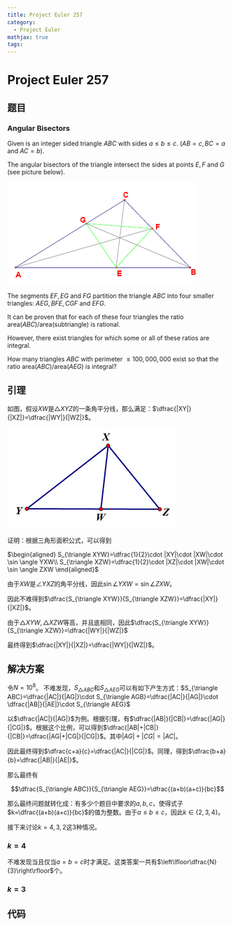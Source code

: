 ```yaml
---
title: Project Euler 257
category:
  - Project Euler
mathjax: true
tags:
---
```

<escape><!-- more --></escape>
    


# Project Euler 257
## 题目
### Angular Bisectors

Given is an integer sided triangle $ABC$ with sides $a \le b \le c.$ $(AB = c, BC = a$ and $AC = b)$.

The angular bisectors of the triangle intersect the sides at points $E, F$ and $G$ (see picture below).

![](../images/p257_bisector.gif)

The segments $EF, EG$ and $FG$ partition the triangle $ABC$ into four smaller triangles: $AEG, BFE, CGF$ and $EFG$.

It can be proven that for each of these four triangles the ratio $\text{area}(ABC)/\text{area(subtriangle)}$ is rational.

However, there exist triangles for which some or all of these ratios are integral.

How many triangles $ABC$ with perimeter $\le100,000,000$ exist so that the ratio $\text{area}(ABC)/\text{area}(AEG)$ is integral?



## 引理

如图，假设$XW$是$\triangle XYZ$的一条角平分线，那么满足：$\dfrac{|XY|}{|XZ|}=\dfrac{|WY|}{|WZ|}$。

![](../images/p257-1.png)

证明：根据三角形面积公式，可以得到

$\begin{aligned}
S_{\triangle XYW}=\dfrac{1}{2}\cdot |XY|\cdot |XW|\cdot \sin \angle YXW\\
S_{\triangle XZW}=\dfrac{1}{2}\cdot |XZ|\cdot |XW|\cdot \sin \angle ZXW
\end{aligned}$

由于$XW$是$\angle YXZ$的角平分线，因此$\sin \angle YXW=\sin \angle ZXW$。

因此不难得到$\dfrac{S_{\triangle XYW}}{S_{\triangle XZW}}=\dfrac{|XY|}{|XZ|}$。

由于$\triangle XYW,\triangle XZW$等高，并且底相同，因此$\dfrac{S_{\triangle XYW}}{S_{\triangle XZW}}=\dfrac{|WY|}{|WZ|}$

最终得到$\dfrac{|XY|}{|XZ|}=\dfrac{|WY|}{|WZ|}$。

## 解决方案
令$N=10^8$。
不难发现，$S_{\triangle ABC}$和$S_{\triangle AEG}$可以有如下产生方式：$S_{\triangle ABC}=\dfrac{|AC|}{|AG|}\cdot S_{\triangle AGB}=\dfrac{|AC|}{|AG|}\cdot \dfrac{|AB|}{|AE|}\cdot S_{\triangle AEG}$

以$\dfrac{|AC|}{|AG|}$为例。根据引理，有$\dfrac{|AB|}{|CB|}=\dfrac{|AG|}{|CG|}$。根据这个比例，可以得到$\dfrac{|AB|+|CB|}{|CB|}=\dfrac{|AG|+|CG|}{|CG|}$。其中$|AG|+|CG|=|AC|$。

因此最终得到$\dfrac{c+a}{c}=\dfrac{|AC|}{|CG|}$。同理，得到$\dfrac{b+a}{b}=\dfrac{|AB|}{|AE|}$。

那么最终有

$$\dfrac{S_{\triangle ABC}}{S_{\triangle AEG}}=\dfrac{(a+b)(a+c)}{bc}$$

那么最终问题就转化成：有多少个题目中要求的$a,b,c$，使得式子$k=\dfrac{(a+b)(a+c)}{bc}$的值为整数。由于$a\le b\le c$，因此$k\in\{2,3,4\}$。

接下来讨论$k=4,3,2$这$3$种情况。

### $k=4$

不难发现当且仅当$a=b=c$时才满足。这类答案一共有$\left\lfloor\dfrac{N}{3}\right\rfloor$个。

### $k=3$


## 代码


